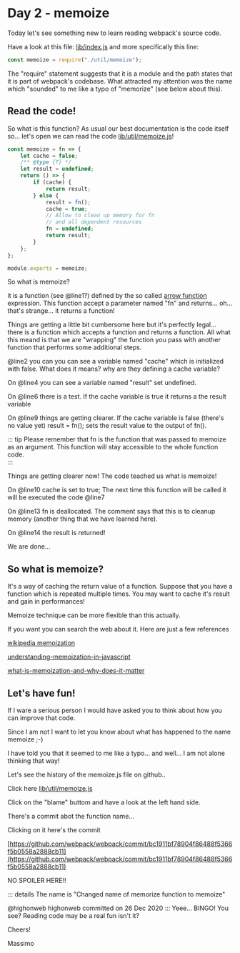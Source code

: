 # Day 2 - memoize

Today let's see something new to learn reading webpack's source code. 

Have a look at this file: [lib/index.js](https://github.dev/webpack/webpack/blob/main/lib/index.js) and more specifically this line:

```js 
const memoize = require("./util/memoize");
```

The "require" statement suggests that it is a module and the path states that it is part of webpack's codebase.
What attracted my attention was the name which "sounded" to me like a typo of "memorize" (see below about this).

## Read the code!
So what is this function? As usual our best documentation is the code itself so... let's open we can read the code [lib/util/memoize.js](https://github.dev/webpack/webpack/blob/main/lib/index.js)!

```js
const memoize = fn => {
	let cache = false;
	/** @type {T} */
	let result = undefined;
	return () => {
		if (cache) {
			return result;
		} else {
			result = fn();
			cache = true;
			// Allow to clean up memory for fn
			// and all dependent resources
			fn = undefined;
			return result;
		}
	};
};

module.exports = memoize;

```

So what is memoize? 

it is a function (see @line1?) defined by the so called [arrow function](https://developer.mozilla.org/en-US/docs/Web/JavaScript/Reference/Functions/Arrow_functions) expression.
This function accept a parameter named "fn" and returns...  oh... that's strange... it returns a function!

Things are getting a little bit cumbersome here but it's perfectly legal...  there is a function which accepts a function and returns a function.
All what this meand is that we are "wrapping" the function you pass with another function that performs some additional steps.

@line2 you can you can see a variable named "cache" which is initialized with false.
What does it means? why are they defining a cache variable?

On @line4 you can see a variable named "result" set undefined.

On @line6 there is a test. If the cache variable is true it returns a the result variable

On @line9 things are getting clearer. If the cache variable is false (there's no value yet) result = fn(); sets the result value to the output of fn().

::: tip
Please remember that fn is the function that was passed to memoize as an argument. This function will stay accessible to the whole function code.  
:::

Things are getting clearer now! The code teached us what is memoize!

On @line10 cache is set to true; The next time this function will be called it will be executed the code @line7

On @line13 fn is deallocated. The comment says that this is to cleanup memory (another thing that we have learned here).

On @line14 the result is returned!

We are done... 

## So what is memoize?
It's a way of caching the return value of a function. 
Suppose that you have a function which is repeated multiple times. You may want to cache it's result and gain in performances!

Memoize technique can be more flexible than this actually.

If you want you can search the web about it. Here are just a few references

[wikipedia memoization](https://en.wikipedia.org/wiki/Memoization)

[understanding-memoization-in-javascript](https://www.digitalocean.com/community/tutorials/understanding-memoization-in-javascript)

[what-is-memoization-and-why-does-it-matter](https://www.cloudsavvyit.com/12446/what-is-memoization-and-why-does-it-matter/)

## Let's have fun!

If I ware a serious person I would have asked you to think about how you can improve that code.

Since I am not I want to let you know about what has happened to the name memoize ;-)

I have told you that it seemed to me like a typo... and well... I am not alone thinking that way!

Let's see the history of the memoize.js file on github..

Click here [lib/util/memoize.js](https://github.com/webpack/webpack/blame/main/lib/util/memoize.js) 

Click on the "blame" buttom and have a look at the left hand side.

There's a commit abot the function name...

Clicking on it here's the commit

[https://github.com/webpack/webpack/commit/bc1911bf78904f86488f5366f5b0558a2888cb11](https://github.com/webpack/webpack/commit/bc1911bf78904f86488f5366f5b0558a2888cb11)

NO SPOILER HERE!!

::: details
The name is "Changed name of memorize function to memoize"

@highonweb
highonweb committed on 26 Dec 2020 
::: 
Yeee... BINGO!  You see? Reading code may be a real fun isn't it?

Cheers!

Massimo